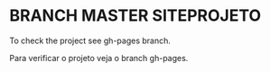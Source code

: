 # BRANCH MASTER SITEPROJETO

To check the project see gh-pages branch.

Para verificar o projeto veja o branch gh-pages.
